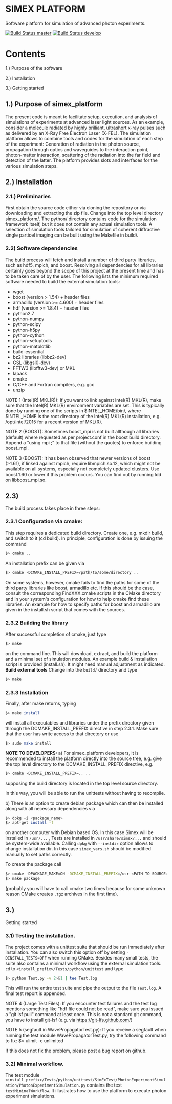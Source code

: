 SIMEX PLATFORM
==================

Software platform for simulation of advanced photon experiments.

[![Build Status master](https://img.shields.io/travis/eucall-software/simex_platform/master.svg?label=master)](https://travis-ci.org/eucall-software/simex_platform/branches)
[![Build Status develop](https://img.shields.io/travis/eucall-software/simex_platform/develop.svg?label=develop)](https://travis-ci.org/eucall-software/simex_platform/branches)


Contents
==============

1.) Purpose of the software

2.) Installation

3.) Getting started


## 1.) Purpose of simex_platform

The present code is meant to facilitate setup, execution, and analysis of
simulations of experiments at advanced laser light sources.
As an example, consider a molecule radiated by highly brilliant,
ultrashort x-ray pulses such as delivered by an X-Ray Free Electron Laser (X-FEL).
The simulation platform allows to combine tools and codes for the
simulation of each step of the experiment: Generation of radiation in the
photon source, propagation through optics and waveguides to the interaction
point, photon-matter interaction, scattering of the radiation into the far
field and detection of the latter. The platform provides slots and
interfaces for the various simulation steps.


## 2.) Installation
### 2.1.) Preliminaries

First obtain the source code either via cloning the repository or via
downloading and extracting the zip file. Change into the top level directory
simex_platform/. The python/ directory contains code for the simulation
framework itself, but it does not contain any actual simulation tools.
A selection of simulation tools tailored for simulation of coherent
diffractive single particel imaging can be built using the Makefile in build/.

### 2.2) Software dependencies

The build process will fetch and install a number of third party libraries,
such as hdf5, mpich, and boost. Resolving all dependencies for all libraries
certainly goes beyond the scope of this project at the present time and has to
be taken care of by the user. The following lists the minimum required
software needed to build the external simulation tools:
 - wget
 - boost (version > 1.54) + header files
 - armadillo (version >= 4.600) + header files
 - hdf (version >= 1.8.4) + header files
 - python2.7
 - python-numpy
 - python-scipy
 - python-h5py
 - python-cython
 - python-setuptools
 - python-matplotlib
 - build-essential
 - bz2 libraries (libbz2-dev)
 - GSL (libgsl0-dev)
 - FFTW3 (libfftw3-dev) or MKL
 - lapack
 - cmake
 - C/C++ and Fortran compilers, e.g. gcc
 - unzip

NOTE 1 (Intel(R) MKL(R)): If you want to link against Intel(R) MKL(R), make sure that the Intel(R) MKL(R) environment variables are set. This is typically done by running one of the
scripts in $INTEL_HOME/bin/, where $INTEL_HOME is the root directory of the Intel(R) MKL(R) installation,
e.g. /opt/intel/2015 for a recent version of MKL(R).

NOTE 2 (BOOST): Sometimes boost_mpi is not built allthough all libraries (default) where requested as per project.conf in
the boost build directory. Append a "using mpi ;" to that file (without the quotes) to enforce building boost_mpi.

NOTE 3 (BOOST): It has been observed that newer versions of boost (>1.61), if linked against mpich, require libmpich.so.12,
which might not be available on all systems, especially not completely updated clusters. Use boost.1.60 or lower if this problem occurs.
You can find out by running ldd on libboost_mpi.so.

## 2.3)

The build process takes place in three steps:

### 2.3.1 Configuration via cmake:

This step requires a dedicated build directory. Create one, e.g. mkdir build, and switch to it (cd build).
In principle, configuration is done by issuing the command
```bash
$> cmake ..
```
An installation prefix can be given via
```bash
$> cmake -DCMAKE_INSTALL_PREFIX=/path/to/some/directory ..
```

On some systems, however, cmake fails to find the paths for some of the
third party libraries like boost, armadillo etc. If this should be the case,
consult the corresponding FindXXX.cmake scripts in the CMake directory and
in your system's configuration for how to help cmake find these libraries.
An example for how to specify paths for boost and armadillo are given in
the install.sh script that comes with the sources.

### 2.3.2 Building the library

After successful completion of cmake, just type
```bash
$> make
```
on the command line. This will download, extract, and build the platform
and a minimal set of simulation modules.
An example build & installation script is provided (install.sh). It might need manual adjustment as indicated.
**Build external tools**
Change into the `build/` directory and type
```bash
$> make
```

### 2.3.3 Installation
Finally, after make returns, typing
```bash
$> make install
```
will install all executables and libraries under the prefix directory given through the DCMAKE_INSTALL_PREFIX directive in step 2.3.1. Make sure that the user has write access to that directory or use
```bash
$> sudo make install
```

**NOTE TO DEVELOPERS:**
a) For simex_platform developers, it is recommended to install the platform
directly into the source tree, e.g. give the top level directory to the DCMAKE_INSTALL_PREFIX directive, e.g.
```bash
$> cmake -DCMAKE_INSTALL_PREFIX=.. ..
```
supposing the build directory is located in the top level source directory.

In this way, you will be able to run the unittests without having to recompile.

b) There is an option to create debian package which can then be installed along with all necessary dependencies via

```bash
$> dpkg -i <package_name>
$> apt-get install -f
```

on another computer with Debian based OS. In this case Simex will be installed in `/usr/...` , Tests are installed in `/usr/share/simex/...` and should be system-wide available.
Calling `dpkg` with `--instdir` option allows to change installation dir. In this case `simex_vars.sh` should be modified manually to set paths correctly.

To create the package call

```bash
$> cmake -DPACKAGE_MAKE=ON -DCMAKE_INSTALL_PREFIX=/usr <PATH TO SOURCE>
$> make package
```

(probably you will have to call cmake two times because for some unknown reason CMake creates `.tgz` archives in the first time).


## 3.)

Getting started

### 3.1) Testing the installation.

The project comes with a unittest suite that should be run immediately
after installation. You can also switch this option off by setting `-DINSTALL_TESTS=OFF` when running CMake. Besides many small tests, the suite also contains a
minimal workflow using the external simulation tools. `cd` to `<install_prefix>/Tests/python/unittest` and type
```bash
$> python Test.py -v 2>&1 | tee Test.log
```
This will run the entire test suite and pipe the output to the file `Test.log`.
A final test report is appended.

NOTE 4 (Large Test Files): If you encounter test failures and the test log mentions something like "hdf file could not be read", make sure you issued a "git lsf pull" command at least once. This is not a standard git command, you have to install git-lsf (e.g. via https://git-lfs.github.com/)

NOTE 5 (segfault in WavePropagatorTest.py): If you receive a segfault when
running the test module WavePropagatorTest.py, try the following command to fix:
$> ulimit -c unlimited

If this does not fix the problem, please post a bug report on github.

### 3.2) Minimal workflow.

The test module
  `<install_prefix>/Tests/python/unittest/SimExTest/PhotonExperimentSimulation/PhotonExperimentSimulation.py`
contains the test `testMininalWorkflow`. It illustrates how to use the platform to execute photon experiment simulations.

